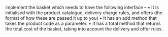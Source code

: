 
 implement the basket which needs to have the following interface –
• It is initialised with the product catalogue, delivery charge rules, and offers (the
format of how these are passed it up to you)
• It has an add method that takes the product code as a parameter.
• It has a total method that returns the total cost of the basket, taking into account
the delivery and offer rules.

